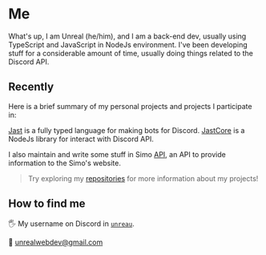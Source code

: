 # Me

What's up, I am Unreal (he/him), and I am a back-end dev, usually using TypeScript and JavaScript in NodeJs environment. I've been developing stuff for a considerable amount of time, usually doing things related to the Discord API.

## Recently

Here is a brief summary of my personal projects and projects I participate in:

[Jast](https://github.com/jastts/jast) is a fully typed language for making bots for Discord.
[JastCore](https://github.com/jastts/jast/tree/main/packages/core) is a NodeJs library for interact with Discord API.

I also maintain and write some stuff in Simo [API](https://github.com/Simo-Workspace/Botlist-Api), an API to provide information to the Simo's website.

> Try exploring my [repositories](https://github.com/yUnreal?tab=repositories) for more information about my projects!

## How to find me

🖐 My username on Discord in [`unreau`](https://discord.com/users/963124227911860264).

📧 unrealwebdev@gmail.com
